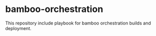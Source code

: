 # bamboo-orchestration
This repository include playbook for bamboo orchestration builds and deployment.
